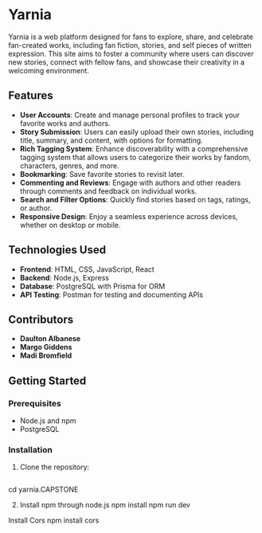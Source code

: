 # Yarnia

Yarnia is a web platform designed for fans to explore, share, and celebrate fan-created works, including fan fiction, stories, and self pieces of written expression. This site aims to foster a community where users can discover new stories, connect with fellow fans, and showcase their creativity in a welcoming environment.

## Features

- **User Accounts**: Create and manage personal profiles to track your favorite works and authors.
- **Story Submission**: Users can easily upload their own stories, including title, summary, and content, with options for formatting.
- **Rich Tagging System**: Enhance discoverability with a comprehensive tagging system that allows users to categorize their works by fandom, characters, genres, and more.
- **Bookmarking**: Save favorite stories to revisit later.
- **Commenting and Reviews**: Engage with authors and other readers through comments and feedback on individual works.
- **Search and Filter Options**: Quickly find stories based on tags, ratings, or author.
- **Responsive Design**: Enjoy a seamless experience across devices, whether on desktop or mobile.

## Technologies Used

- **Frontend**: HTML, CSS, JavaScript, React
- **Backend**: Node.js, Express
- **Database**: PostgreSQL with Prisma for ORM
- **API Testing**: Postman for testing and documenting APIs

## Contributors

- **Daulton Albanese**
- **Margo Giddens**
- **Madi Bromfield**

## Getting Started

### Prerequisites

- Node.js and npm
- PostgreSQL

### Installation

1. Clone the repository:
   ```bash  git clone git@github.com:margonautix/yarnia.CAPSTONE.git
 cd yarnia.CAPSTONE 

2. Install npm through node.js
 npm install 
 npm run dev

Install Cors 
 npm install cors
